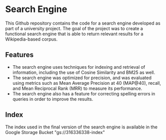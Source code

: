 # Search Engine

This Github repository contains the code for a search engine developed as part of a university project. The goal of the project was to create a functional search engine that is able to return relevant results for a Wikipedia-based corpus.

## Features
- The search engine uses techniques for indexing and retrieval of information, including the use of Cosine Similarity and BM25 as well. 
- The search engine was optimized for precision, and was evaluated using metrics such as Mean Average Precision at 40 (MAP@40), recall, and Mean Reciprocal Rank (MRR) to measure its performance.
- The search engine also has a feature for correcting spelling errors in queries in order to improve the results.

## Index
The index used in the final version of the search engine is available in the Google Storage Bucket "gs://316336338-index"

